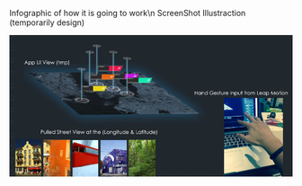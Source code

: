 Infographic of how it is going to work\n
ScreenShot Illustraction (temporarily design)

![Example Image](../project_images/prog2.jpg?raw=true "Example Image")

